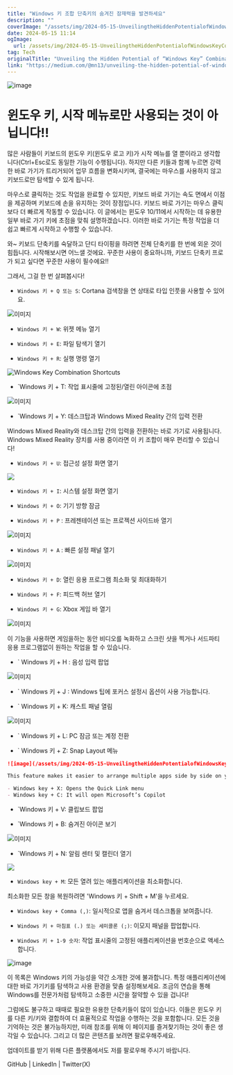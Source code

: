 ```yaml
---
title: "Windows 키 조합 단축키의 숨겨진 잠재력을 발견하세요"
description: ""
coverImage: "/assets/img/2024-05-15-UnveilingtheHiddenPotentialofWindowsKeyCombinationShortcuts_0.png"
date: 2024-05-15 11:14
ogImage: 
  url: /assets/img/2024-05-15-UnveilingtheHiddenPotentialofWindowsKeyCombinationShortcuts_0.png
tag: Tech
originalTitle: "Unveiling the Hidden Potential of “Windows Key” Combination Shortcuts!!"
link: "https://medium.com/@mn13/unveiling-the-hidden-potential-of-windows-key-combination-shortcuts-05fc82606752"
---
```



![image](/assets/img/2024-05-15-UnveilingtheHiddenPotentialofWindowsKeyCombinationShortcuts_0.png)

# 윈도우 키, 시작 메뉴로만 사용되는 것이 아닙니다!!

많은 사람들이 키보드의 윈도우 키(윈도우 로고 키)가 시작 메뉴를 열 뿐이라고 생각합니다(Ctrl+Esc로도 동일한 기능이 수행됩니다). 하지만 다른 키들과 함께 누르면 강력한 바로 가기가 트리거되어 업무 흐름을 변화시키며, 결국에는 마우스를 사용하지 않고 키보드로만 탐색할 수 있게 됩니다.

마우스로 클릭하는 것도 작업을 완료할 수 있지만, 키보드 바로 가기는 속도 면에서 이점을 제공하며 키보드에 손을 유지하는 것이 장점입니다. 키보드 바로 가기는 마우스 클릭보다 더 빠르게 작동할 수 있습니다. 이 글에서는 윈도우 10/11에서 시작하는 데 유용한 일부 바로 가기 키에 초점을 맞춰 설명하겠습니다. 이러한 바로 가기는 특정 작업을 더 쉽고 빠르게 시작하고 수행할 수 있습니다.



와~ 키보드 단축키를 숙달하고 단디 타이핑을 하려면 전체 단축키를 한 번에 외운 것이 힘듭니다. 시작해보시면 어느샐 것에요. 꾸준한 사용이 중요하니까, 키보드 단축키 프로가 되고 싶다면 꾸준한 사용이 필수에요!!

그래서, 그걸 한 번 살펴봅시다!

- `Windows 키 + Q 또는 S`: Cortana 검색창을 연 상태로 타입 인풋을 사용할 수 있어요.

![이미지](/assets/img/2024-05-15-UnveilingtheHiddenPotentialofWindowsKeyCombinationShortcuts_1.png)



- `Windows 키 + W`: 위젯 메뉴 열기

- `Windows 키 + E`: 파일 탐색기 열기

- `Windows 키 + R`: 실행 명령 열기

![Windows Key Combination Shortcuts](/assets/img/2024-05-15-UnveilingtheHiddenPotentialofWindowsKeyCombinationShortcuts_2.png)



- `Windows 키 + T: 작업 표시줄에 고정된/열린 아이콘에 초점

![이미지](/assets/img/2024-05-15-UnveilingtheHiddenPotentialofWindowsKeyCombinationShortcuts_3.png)

- `Windows 키 + Y: 데스크탑과 Windows Mixed Reality 간의 입력 전환

Windows Mixed Reality와 데스크탑 간의 입력을 전환하는 바로 가기로 사용됩니다. Windows Mixed Reality 장치를 사용 중이라면 이 키 조합이 매우 편리할 수 있습니다!



- `Windows 키 + U`: 접근성 설정 화면 열기

![](/assets/img/2024-05-15-UnveilingtheHiddenPotentialofWindowsKeyCombinationShortcuts_4.png)

- `Windows 키 + I`: 시스템 설정 화면 열기

- `Windows 키 + O`: 기기 방향 잠금



- `Windows 키 + P` : 프레젠테이션 또는 프로젝션 사이드바 열기

![이미지](/assets/img/2024-05-15-UnveilingtheHiddenPotentialofWindowsKeyCombinationShortcuts_5.png)

- `Windows 키 + A` : 빠른 설정 패널 열기

![이미지](/assets/img/2024-05-15-UnveilingtheHiddenPotentialofWindowsKeyCombinationShortcuts_6.png)



- `Windows 키 + D`: 열린 응용 프로그램 최소화 및 최대화하기

- `Windows 키 + F`: 피드백 허브 열기

- `Windows 키 + G`: Xbox 게임 바 열기

![이미지](/assets/img/2024-05-15-UnveilingtheHiddenPotentialofWindowsKeyCombinationShortcuts_7.png)



이 기능을 사용하면 게임을하는 동안 비디오를 녹화하고 스크린 샷을 찍거나 서드파티 응용 프로그램없이 원하는 작업을 할 수 있습니다.

- ` Windows 키 + H : 음성 입력 팝업

![이미지](/assets/img/2024-05-15-UnveilingtheHiddenPotentialofWindowsKeyCombinationShortcuts_8.png)

- ` Windows 키 + J : Windows 팁에 포커스 설정시 옵션이 사용 가능합니다.



- ` Windows 키 + K: 캐스트 패널 열림

![이미지](/assets/img/2024-05-15-UnveilingtheHiddenPotentialofWindowsKeyCombinationShortcuts_9.png)

- ` Windows 키 + L: PC 잠금 또는 계정 전환

- ` Windows 키 + Z: Snap Layout 메뉴



```markdown
![image](/assets/img/2024-05-15-UnveilingtheHiddenPotentialofWindowsKeyCombinationShortcuts_10.png)

This feature makes it easier to arrange multiple apps side by side on your screen.

- Windows key + X: Opens the Quick Link menu
- Windows key + C: It will open Microsoft’s Copilot
```



- `Windows 키 + V: 클립보드 팝업

- `Windows 키 + B: 숨겨진 아이콘 보기

![이미지](/assets/img/2024-05-15-UnveilingtheHiddenPotentialofWindowsKeyCombinationShortcuts_11.png)

- `Windows 키 + N: 알림 센터 및 캘린더 열기



<img src="/assets/img/2024-05-15-UnveilingtheHiddenPotentialofWindowsKeyCombinationShortcuts_12.png" />

- `Windows key + M`: 모든 열려 있는 애플리케이션을 최소화합니다.

최소화한 모든 창을 복원하려면 'Windows 키 + Shift + M'을 누르세요.

- `Windows key + Comma (,)`: 일시적으로 앱을 숨겨서 데스크톱을 보여줍니다.



- `Windows 키 + 마침표 (.) 또는 세미콜론 (;)`: 이모지 패널을 팝업합니다.

- `Windows 키 + 1-9 숫자`: 작업 표시줄의 고정된 애플리케이션을 번호순으로 액세스합니다.

![image](/assets/img/2024-05-15-UnveilingtheHiddenPotentialofWindowsKeyCombinationShortcuts_13.png)

이 목록은 Windows 키의 가능성을 약간 소개한 것에 불과합니다. 특정 애플리케이션에 대한 바로 가기키를 탐색하고 사용 환경을 맞춤 설정해보세요. 조금의 연습을 통해 Windows를 전문가처럼 탐색하고 소중한 시간을 절약할 수 있을 겁니다!



그럼에도 불구하고 때때로 필요한 유용한 단축키들이 많이 있습니다. 이들은 윈도우 키를 다른 키/키와 결합하여 더 효율적으로 작업을 수행하는 것을 포함합니다. 모든 것을 기억하는 것은 불가능하지만, 미래 참조를 위해 이 페이지를 즐겨찾기하는 것이 좋은 생각일 수 있습니다. 그리고 더 많은 콘텐츠를 보려면 팔로우해주세요.

업데이트를 받기 위해 다른 플랫폼에서도 저를 팔로우해 주시기 바랍니다.

GitHub | LinkedIn | Twitter(X)